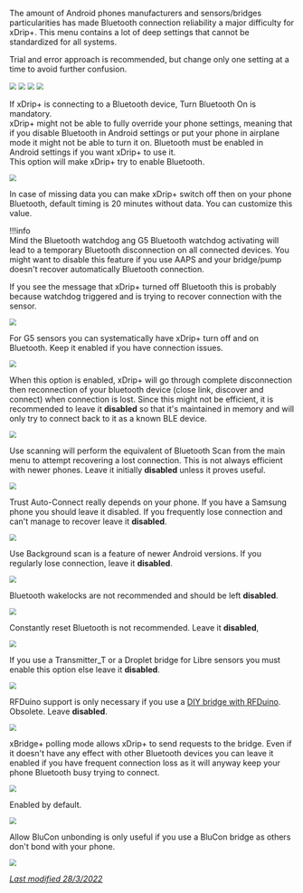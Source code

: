 The amount of Android phones manufacturers and sensors/bridges particularities has made Bluetooth connection reliability a major difficulty for xDrip+. This menu contains a lot of deep settings that cannot be standardized for all systems.

Trial and error approach is recommended, but change only one setting at a time to avoid further confusion.

<img src="../../images/hamburger_menu.png" style="zoom:75%;" />  
<img src="../../images/M-S.png" style="zoom:75%;" />  
<img src="../../images/M-S-LCS.png" style="zoom:75%;" />  
<img src="../images/M-S-LCS4.png" style="zoom:75%;" />

If xDrip+ is connecting to a Bluetooth device, Turn Bluetooth On is mandatory.  
xDrip+ might not be able to fully override your phone settings, meaning that if you disable Bluetooth in Android settings or put your phone in airplane mode it might not be able to turn it on. Bluetooth must be enabled in Android settings if you want xDrip+ to use it.  
This option will make xDrip+ try to enable Bluetooth.

<img src="../images/M-S-LCS4a.png" style="zoom:75%;" />

In case of missing data you can make xDrip+ switch off then on your phone Bluetooth, default timing is 20 minutes without data. You can customize this value.

!!!info  
    Mind the Bluetooth watchdog ang G5 Bluetooth watchdog activating will lead to a temporary Bluetooth disconnection on all connected devices. You might want to disable this feature if you use AAPS and your bridge/pump doesn't recover automatically Bluetooth connection.

If you see the message that xDrip+ turned off Bluetooth this is probably because watchdog triggered and is trying to recover connection with the sensor.

<img src="../images/M-S-LCS4b.png" style="zoom:75%;" />

For G5 sensors you can systematically have xDrip+ turn off and on Bluetooth. Keep it enabled if you have connection issues.

<img src="../images/M-S-LCS4c.png" style="zoom:75%;" />

When this option is enabled, xDrip+ will go through complete disconnection then reconnection of your bluetooth device (close link, discover and connect) when connection is lost. Since this might not be efficient, it is recommended to leave it **disabled** so that it's maintained in memory and will only try to connect back to it as a known BLE device.

<img src="../images/M-S-LCS4d.png" style="zoom:75%;" />

Use scanning will perform the equivalent of Bluetooth Scan from the main menu to attempt recovering a lost connection. This is not always efficient with newer phones. Leave it initially **disabled** unless it proves useful.

<img src="../images/M-S-LCS4e.png" style="zoom:75%;" />

Trust Auto-Connect really depends on your phone. If you have a Samsung phone you should leave it disabled. If you frequently lose connection and can't manage to recover leave it **disabled**.

<img src="../images/M-S-LCS4f.png" style="zoom:75%;" />

Use Background scan is a feature of newer Android versions. If you regularly lose connection, leave it **disabled**.

<img src="../images/M-S-LCS4g.png" style="zoom:75%;" />

Bluetooth wakelocks are not recommended and should be left **disabled**.

<img src="../images/M-S-LCS4h.png" style="zoom:75%;" />

Constantly reset Bluetooth is not recommended. Leave it **disabled**,

<img src="../images/M-S-LCS4i.png" style="zoom:75%;" />

If you use a Transmitter_T or a Droplet bridge for Libre sensors you must enable this option else leave it **disabled**.

<img src="../images/M-S-LCS4j.png" style="zoom:75%;" />

RFDuino support is only necessary if you use a [DIY bridge with RFDuino](https://github.com/TomaszStachowicz/Transmiter-xBridgePlus). Obsolete. Leave **disabled**.

<img src="../images/M-S-LCS4k.png" style="zoom:75%;" />

xBridge+ polling mode allows xDrip+ to send requests to the bridge. Even if it doesn't have any effect with other Bluetooth devices you can leave it enabled if you have frequent connection loss as it will anyway keep your phone Bluetooth busy trying to connect.

<img src="../images/M-S-LCS4l.png" style="zoom:75%;" />

Enabled by default.

<img src="../images/M-S-LCS4m.png" style="zoom:75%;" />

Allow BluCon unbonding is only useful if you use a BluCon bridge as others don't bond with your phone.

<img src="../images/M-S-LCS4n.png" style="zoom:75%;" />

</br>

[*Last modified 28/3/2022*](https://github.com/NightscoutFoundation/xDrip/releases/tag/2022.03.27)